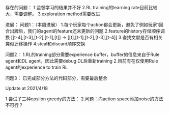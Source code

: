 存在的问题：
1.监督学习的结果并不好
2.RL training的learning rate目前比较大，需要调整。
3.exploration method需要改进

进展：
问题1：（本周进展）
    1.每个玩家每个action都会更新，避免了例如玩家1回合出牌后，我们的agent的feature还未更新的问题
    2.feature的history存储顺序调换 [[t-4],[t-3],[t-2],[t-1],[t]] -> [[t],[t-1],[t-2],[t-3],[t-4]]
    3.查找文献是否有相关类似迁移操作
    4.steal和discard顺序交换

问题2：
    1.RL的training部分需要experience buffer，buffer的信息来自于Rule agent和DL agent，因此需要debug DL后重新training
    2.目前有在仅使用Rule agent的experience to train RL

问题3：
    已完成部分方法的代码部分，需要最后整合



Update at 2021/4/18

1.尝试了三种epsilon greedy的方法：
2.问题：向action space添加noise的方法不可行？

